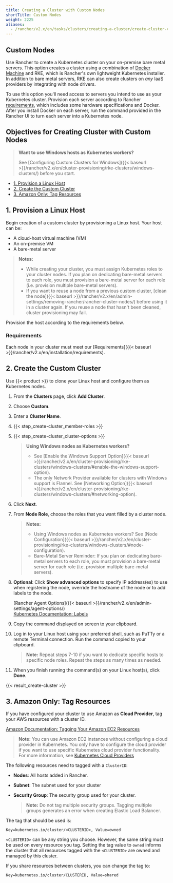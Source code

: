 ```yaml
---
title: Creating a Cluster with Custom Nodes
shortTitle: Custom Nodes
weight: 2225
aliases:
  - /rancher/v2.x/en/tasks/clusters/creating-a-cluster/create-cluster-custom/
---
```


## Custom Nodes

Use Rancher to create a Kubernetes cluster on your on-premise bare metal servers. This option creates a cluster using a combination of [Docker Machine](https://docs.docker.com/machine/) and RKE, which is Rancher's own lightweight Kubernetes installer. In addition to bare metal servers, RKE can also create clusters on _any_ IaaS providers by integrating with node drivers.

To use this option you'll need access to servers you intend to use as your Kubernetes cluster. Provision each server according to Rancher [requirements](#requirements), which includes some hardware specifications and Docker. After you install Docker on each server, run the command provided in the Rancher UI to turn each server into a Kubernetes node.

## Objectives for Creating Cluster with Custom Nodes

>**Want to use Windows hosts as Kubernetes workers?**
>
>See [Configuring Custom Clusters for Windows]({{< baseurl >}}/rancher/v2.x/en/cluster-provisioning/rke-clusters/windows-clusters/) before you start.

<!-- TOC -->

- [1. Provision a Linux Host](#1-provision-a-linux-host)
- [2. Create the Custom Cluster](#2-create-the-custom-cluster)
- [3. Amazon Only: Tag Resources](#3-amazon-only-tag-resources)

<!-- /TOC -->

## 1. Provision a Linux Host

Begin creation of a custom cluster by provisioning a Linux host. Your host can be:

- A cloud-host virtual machine (VM)
- An on-premise VM
- A bare-metal server

>**Notes:**
>
>- While creating your cluster, you must assign Kubernetes roles to your cluster nodes. If you plan on dedicating bare-metal servers to each role, you must provision a bare-metal server for each role (i.e. provision multiple bare-metal servers).
>- If you want to reuse a node from a previous custom cluster, [clean the node]({{< baseurl >}}/rancher/v2.x/en/admin-settings/removing-rancher/rancher-cluster-nodes/) before using it in a cluster again. If you reuse a node that hasn't been cleaned, cluster provisioning may fail.

Provision the host according to the requirements below.

### Requirements

Each node in your cluster must meet our [Requirements]({{< baseurl >}}/rancher/v2.x/en/installation/requirements).

## 2. Create the Custom Cluster

Use {{< product >}} to clone your Linux host and configure them as Kubernetes nodes.

1. From the **Clusters** page, click **Add Cluster**.

2. Choose **Custom**.

3. Enter a **Cluster Name**.

4. {{< step_create-cluster_member-roles >}}

5. {{< step_create-cluster_cluster-options >}}

    >**Using Windows nodes as Kubernetes workers?** 
    >
    >- See [Enable the Windows Support Option]({{< baseurl >}}/rancher/v2.x/en/cluster-provisioning/rke-clusters/windows-clusters/#enable-the-windows-support-option).
    >- The only Network Provider available for clusters with Windows support is Flannel. See [Networking Option]({{< baseurl >}}/rancher/v2.x/en/cluster-provisioning/rke-clusters/windows-clusters/#networking-option).
6.	<a id="step-6"></a>Click **Next**.

7.	From **Node Role**, choose the roles that you want filled by a cluster node.

	>**Notes:**
	>
    >- Using Windows nodes as Kubernetes workers? See [Node Configuration]({{< baseurl >}}/rancher/v2.x/en/cluster-provisioning/rke-clusters/windows-clusters/#node-configuration).
	>- Bare-Metal Server Reminder: If you plan on dedicating bare-metal servers to each role, you must provision a bare-metal server for each role (i.e. provision multiple bare-metal servers).

8.	<a id="step-8"></a>**Optional**: Click **Show advanced options** to specify IP address(es) to use when registering the node, override the hostname of the node or to add labels to the node.

	[Rancher Agent Options]({{< baseurl >}}/rancher/v2.x/en/admin-settings/agent-options/)<br/>
	[Kubernetes Documentation: Labels](https://kubernetes.io/docs/concepts/overview/working-with-objects/labels/)

9. Copy the command displayed on screen to your clipboard.

10. Log in to your Linux host using your preferred shell, such as PuTTy or a remote Terminal connection. Run the command copied to your clipboard.

	>**Note:** Repeat steps 7-10 if you want to dedicate specific hosts to specific node roles. Repeat the steps as many times as needed.

11. When you finish running the command(s) on your Linux host(s), click **Done**.

{{< result_create-cluster >}}

## 3. Amazon Only: Tag Resources

If you have configured your cluster to use Amazon as **Cloud Provider**, tag your AWS resources with a cluster ID.

[Amazon Documentation: Tagging Your Amazon EC2 Resources](https://docs.aws.amazon.com/AWSEC2/latest/UserGuide/Using_Tags.html)

>**Note:** You can use Amazon EC2 instances without configuring a cloud provider in Kubernetes. You only have to configure the cloud provider if you want to use specific Kubernetes cloud provider functionality. For more information, see [Kubernetes Cloud Providers](https://kubernetes.io/docs/concepts/cluster-administration/cloud-providers/)


The following resources need to tagged with a `ClusterID`:

- **Nodes**: All hosts added in Rancher.
- **Subnet**: The subnet used for your cluster
- **Security Group**: The security group used for your cluster.

	>**Note:** Do not tag multiple security groups. Tagging multiple groups generates an error when creating Elastic Load Balancer.

The tag that should be used is:

```
Key=kubernetes.io/cluster/<CLUSTERID>, Value=owned
```

`<CLUSTERID>` can be any string you choose. However, the same string must be used on every resource you tag. Setting the tag value to `owned` informs the cluster that all resources tagged with the `<CLUSTERID>` are owned and managed by this cluster.

If you share resources between clusters, you can change the tag to:

```
Key=kubernetes.io/cluster/CLUSTERID, Value=shared
```
